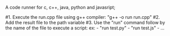 A code runner for c, c++, java, python and javasript;

#1. Execute the run.cpp file using g++ compiler: "g++ -o run run.cpp"
#2. Add the result file to the path variable
#3. Use the "run" command follow by the name of the file to execute a script: 
    ex: - "run test.py"
         - "run test.js"
         - ...